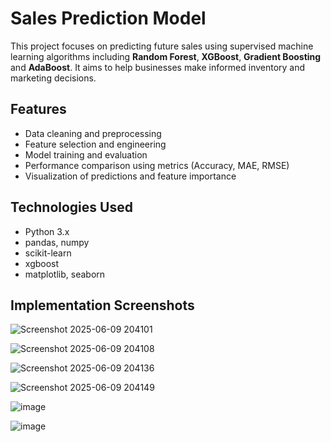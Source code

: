# Sales Prediction Model

This project focuses on predicting future sales using supervised machine learning algorithms including **Random Forest**, **XGBoost**, **Gradient Boosting** and **AdaBoost**. It aims to help businesses make informed inventory and marketing decisions.

## Features

- Data cleaning and preprocessing
- Feature selection and engineering
- Model training and evaluation
- Performance comparison using metrics (Accuracy, MAE, RMSE)
- Visualization of predictions and feature importance

## Technologies Used

- Python 3.x
- pandas, numpy
- scikit-learn
- xgboost
- matplotlib, seaborn

## Implementation Screenshots

![Screenshot 2025-06-09 204101](https://github.com/user-attachments/assets/38133332-3b1a-48c3-b7ae-910837327a37)

![Screenshot 2025-06-09 204108](https://github.com/user-attachments/assets/a5377e49-1744-4d0a-a388-4d109704ab50)

![Screenshot 2025-06-09 204136](https://github.com/user-attachments/assets/c01827a3-d393-4d95-a314-359825470123)

![Screenshot 2025-06-09 204149](https://github.com/user-attachments/assets/b0ea70b4-01cb-40bd-882e-96ee93a0b37a)

![image](https://github.com/user-attachments/assets/961a6e7e-4cea-46f3-acc3-296277b4a683)

![image](https://github.com/user-attachments/assets/71fb74a6-5489-4586-b693-790fdcabea04)

